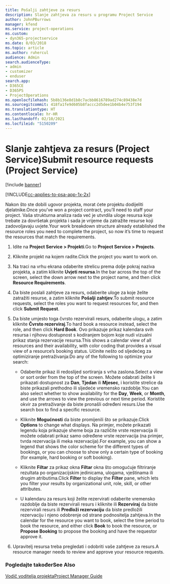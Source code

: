 ```yaml
---
title: Pošalji zahtjeve za resurs
description: Slanje zahtjeva za resurs u programu Project Service
author: JohnPBurrows
manager: kfend
ms.service: project-operations
ms.custom:
- dyn365-projectservice
ms.date: 8/03/2018
ms.topic: article
ms.author: ruhercul
audience: Admin
search.audienceType:
- admin
- customizer
- enduser
search.app:
- D365CE
- D365PS
- ProjectOperations
ms.openlocfilehash: 5b8b136e8d1b8c7acbb8616789ad274c89438e7d
ms.sourcegitcommit: 418fa1fe9d605b8faccc2d5dee1b04b4e753f194
ms.translationtype: HT
ms.contentlocale: hr-HR
ms.lasthandoff: 02/10/2021
ms.locfileid: "5150209"
---
```

# <a name="submit-resource-requests-project-service"></a><span data-ttu-id="1eb64-103">Slanje zahtjeva za resurs (Project Service)</span><span class="sxs-lookup"><span data-stu-id="1eb64-103">Submit resource requests (Project Service)</span></span>

[!include [banner](../includes/psa-now-project-operations.md)]

[!INCLUDE[cc-applies-to-psa-app-1x-2x](../includes/cc-applies-to-psa-app-1x-2x.md)]

<span data-ttu-id="1eb64-104">Nakon što ste dobili ugovor projekta, morat ćete projektu dodijeliti djelatnike.</span><span class="sxs-lookup"><span data-stu-id="1eb64-104">Once you’ve won a project contract, you’ll need to staff your project.</span></span> <span data-ttu-id="1eb64-105">Vaša strukturna analiza rada već je utvrdila uloge resursa koje trebate za dovršetak projekta i sada je vrijeme da zatražite resurse koji zadovoljavaju uvjete.</span><span class="sxs-lookup"><span data-stu-id="1eb64-105">Your work breakdown structure already established the resource roles you need to complete the project, so now it’s time to request the resources that match the requirements.</span></span>  
  
1.  <span data-ttu-id="1eb64-106">Idite na **Project Service > Projekti**.</span><span class="sxs-lookup"><span data-stu-id="1eb64-106">Go to **Project Service > Projects**.</span></span>  
  
2.  <span data-ttu-id="1eb64-107">Kliknite projekt na kojem radite.</span><span class="sxs-lookup"><span data-stu-id="1eb64-107">Click the project you want to work on.</span></span>  
  
3.  <span data-ttu-id="1eb64-108">Na traci na vrhu ekrana odaberite strelicu prema dolje pokraj naziva projekta, a zatim kliknite **Uvjeti resursa**.</span><span class="sxs-lookup"><span data-stu-id="1eb64-108">In the bar across the top of the screen, select the down arrow next to the project name, and then click **Resource Requirements**.</span></span>  
  
4.  <span data-ttu-id="1eb64-109">Da biste poslali zahtjeve za resurs, odaberite uloge za koje želite zatražiti resurse, a zatim kliknite **Pošalji zahtjev**.</span><span class="sxs-lookup"><span data-stu-id="1eb64-109">To submit resource requests, select the roles you want to request resources for, and then click **Submit Request**.</span></span>  
  
5.  <span data-ttu-id="1eb64-110">Da biste umjesto toga čvrsto rezervirali resurs, odaberite ulogu, a zatim kliknite **Čvrsto rezerviraj**.</span><span class="sxs-lookup"><span data-stu-id="1eb64-110">To hard book a resource instead, select the role, and then click **Hard Book**.</span></span> <span data-ttu-id="1eb64-111">Ovo prikazuje prikaz kalendara svih resursa i njihovu dostupnost s kodiranjem bojom koje nudi vizualni prikaz stanja rezervacije resursa.</span><span class="sxs-lookup"><span data-stu-id="1eb64-111">This shows a calendar view of all resources and their availability, with color coding that provides a visual view of a resource’s booking status.</span></span> <span data-ttu-id="1eb64-112">Učinite nešto od sljedećeg za optimiziranje pretraživanja:</span><span class="sxs-lookup"><span data-stu-id="1eb64-112">Do any of the following to optimize your search:</span></span>  
  
    -   <span data-ttu-id="1eb64-113">Odaberite prikaz ili redoslijed sortiranja s vrha zaslona.</span><span class="sxs-lookup"><span data-stu-id="1eb64-113">Select a view or sort order from the top of the screen.</span></span> <span data-ttu-id="1eb64-114">Možete odabrati želite li prikazati dostupnost za **Dan**, **Tjedan** ili **Mjesec**, i koristite strelice da biste prikazali prethodno ili sljedeće vremensko razdoblje.</span><span class="sxs-lookup"><span data-stu-id="1eb64-114">You can also select whether to show availability for the **Day**, **Week**, or **Month**, and use the arrows to view the previous or next time period.</span></span> <span data-ttu-id="1eb64-115">Koristite okvir za pretraživanje da biste pronašli određeni resurs.</span><span class="sxs-lookup"><span data-stu-id="1eb64-115">Use the search box to find a specific resource.</span></span>  
  
    -   <span data-ttu-id="1eb64-116">Kliknite **Mogućnosti** da biste promijenili što se prikazuje.</span><span class="sxs-lookup"><span data-stu-id="1eb64-116">Click **Options** to change what displays.</span></span> <span data-ttu-id="1eb64-117">Na primjer, možete prikazati legendu koja prikazuje sheme boja za različite vrste rezervacija ili možete odabrati prikaz samo određene vrste rezervacija (na primjer, tvrda rezervacija ili meka rezervacija).</span><span class="sxs-lookup"><span data-stu-id="1eb64-117">For example, you can show a legend that shows the color scheme for the different types of bookings, or you can choose to show only a certain type of booking (for example, hard booking or soft booking).</span></span>  
  
    -   <span data-ttu-id="1eb64-118">Kliknite **Filtar** za prikaz okna **Filtar** okna što omogućuje filtriranje rezultata po organizacijskim jedinicama, ulogama, vještinama ili drugim atributima.</span><span class="sxs-lookup"><span data-stu-id="1eb64-118">Click **Filter** to display the **Filter** pane, which lets you filter your results by organizational unit, role, skill, or other attributes.</span></span>  
  
    -   <span data-ttu-id="1eb64-119">U kalendaru za resurs koji želite rezervirati odaberite vremensko razdoblje da biste rezervirali resurs i kliknite ili **Rezerviraj** da biste rezervirali resurs ili **Predloži rezervaciju** da biste predložili rezervaciju i njeno odobrenje od strane podnositelja zahtjeva.</span><span class="sxs-lookup"><span data-stu-id="1eb64-119">In the calendar for the resource you want to book, select the time period to book the resource, and either click **Book** to book the resource, or **Propose Booking** to propose the booking and have the requestor approve it.</span></span>  
  
6.  <span data-ttu-id="1eb64-120">Upravitelj resursa treba pregledati i odobriti vaše zahtjeve za resurs.</span><span class="sxs-lookup"><span data-stu-id="1eb64-120">A resource manager needs to review and approve your resource requests.</span></span>  
  
### <a name="see-also"></a><span data-ttu-id="1eb64-121">Pogledajte također</span><span class="sxs-lookup"><span data-stu-id="1eb64-121">See Also</span></span>  
 [<span data-ttu-id="1eb64-122">Vodič voditelja projekta</span><span class="sxs-lookup"><span data-stu-id="1eb64-122">Project Manager Guide</span></span>](../psa/project-manager-guide.md)
